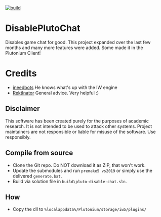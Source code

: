 [![build](https://github.com/diamante0018/DisablePlutoChat/workflows/Build/badge.svg)](https://github.com/diamante0018/DisablePlutoChat/actions)

# DisablePlutoChat
Disables game chat for good. This project expanded over the last few months and many more features were added.
Some made it in the Plutonium Client!

# Credits
* [ineedbots](https://github.com/ineedbots) He knows what's up with the IW engine
* [RektInator](https://github.com/RektInator) General advice. Very helpful :)

## Disclaimer

This software has been created purely for the purposes of academic research. It is not intended to be used to attack other systems. Project maintainers are not responsible or liable for misuse of the software. Use responsibly.

## Compile from source

- Clone the Git repo. Do NOT download it as ZIP, that won't work.
- Update the submodules and run `premake5 vs2019` or simply use the delivered `generate.bat`.
- Build via solution file in `build\pluto-disable-chat.sln`.

## How

* Copy the dll to `%localappdata%/Plutonium/storage/iw5/plugins/`
